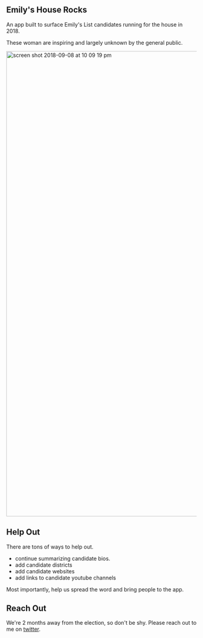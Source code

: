 ## Emily's House Rocks

An app built to surface Emily's List candidates running for the house in 2018.

These woman are inspiring and largely unknown by the general public.

<img width="1232" alt="screen shot 2018-09-08 at 10 09 19 pm" src="https://user-images.githubusercontent.com/254562/45260363-e22e4080-b3b3-11e8-8cc6-5cd522f84095.png">


## Help Out

There are tons of ways to help out.

- continue summarizing candidate bios.
- add candidate districts
- add candidate websites
- add links to candidate youtube channels

Most importantly, help us spread the word and bring people to the app.


## Reach Out

We're 2 months away from the election, so don't be shy. Please reach out to me on [twitter](https://twitter.com/jasonlaster11).
